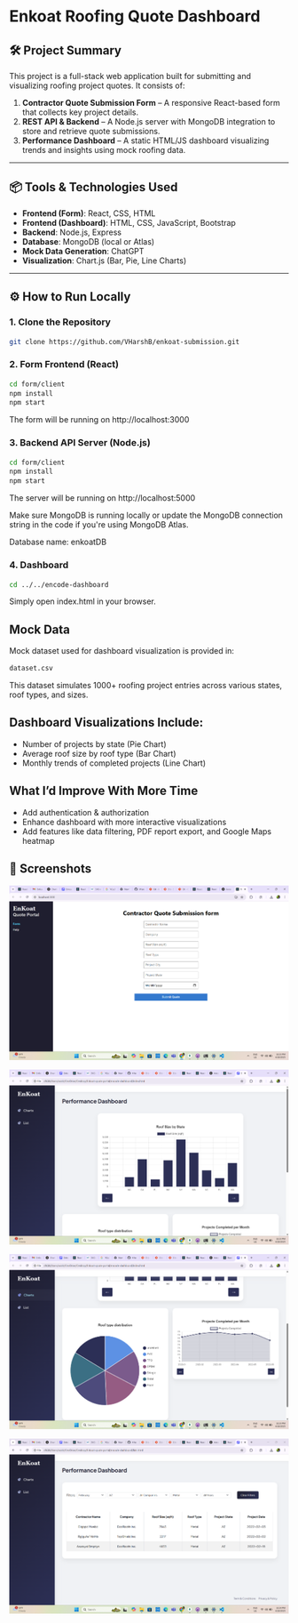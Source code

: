# Enkoat Roofing Quote Dashboard

## 🛠️ Project Summary

This project is a full-stack web application built for submitting and visualizing roofing project quotes. It consists of:

1. **Contractor Quote Submission Form** – A responsive React-based form that collects key project details.
2. **REST API & Backend** – A Node.js server with MongoDB integration to store and retrieve quote submissions.
3. **Performance Dashboard** – A static HTML/JS dashboard visualizing trends and insights using mock roofing data.

---

## 📦 Tools & Technologies Used

- **Frontend (Form)**: React, CSS, HTML
- **Frontend (Dashboard)**: HTML, CSS, JavaScript, Bootstrap
- **Backend**: Node.js, Express
- **Database**: MongoDB (local or Atlas)
- **Mock Data Generation**: ChatGPT
- **Visualization**: Chart.js (Bar, Pie, Line Charts)

---

## ⚙️ How to Run Locally

### 1. Clone the Repository

```bash
git clone https://github.com/VHarshB/enkoat-submission.git
```

### 2. Form Frontend (React)

```bash
cd form/client
npm install
npm start
```
The form will be running on http://localhost:3000

### 3. Backend API Server (Node.js)

```bash
cd form/client
npm install
npm start
```
The server will be running on http://localhost:5000

Make sure MongoDB is running locally or update the MongoDB connection string in the code if you're using MongoDB Atlas.

Database name: enkoatDB

### 4. Dashboard

```bash
cd ../../encode-dashboard
```

Simply open index.html in your browser.

##  Mock Data

Mock dataset used for dashboard visualization is provided in:
```bash
dataset.csv
```
This dataset simulates 1000+ roofing project entries across various states, roof types, and sizes.

## Dashboard Visualizations Include:
- Number of projects by state (Pie Chart)
- Average roof size by roof type (Bar Chart)
- Monthly trends of completed projects (Line Chart)

## What I’d Improve With More Time
- Add authentication & authorization
- Enhance dashboard with more interactive visualizations
- Add features like data filtering, PDF report export, and Google Maps heatmap

## 📸 Screenshots

  ![Screenshot](https://github.com/VHarshB/enkoat-submission/blob/main/screenshots/Screenshot%202025-04-18%20232312.png)

  ![Screenshot](https://github.com/VHarshB/enkoat-submission/blob/main/screenshots/Screenshot%202025-04-18%20232337.png)

  ![Screenshot](https://github.com/VHarshB/enkoat-submission/blob/main/screenshots/Screenshot%202025-04-18%20232350.png)

  ![Screenshot](https://github.com/VHarshB/enkoat-submission/blob/main/screenshots/Screenshot%202025-04-18%20232423.png)

  